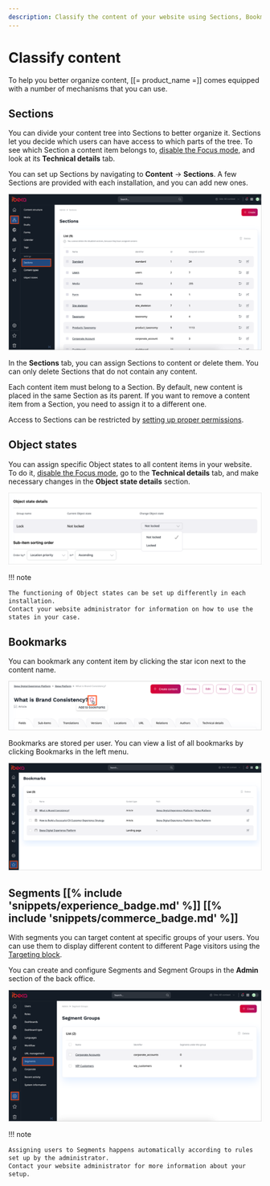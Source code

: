 ```yaml
---
description: Classify the content of your website using Sections, Bookmarks, or Segments.
---
```


# Classify content

To help you better organize content, [[= product_name =]] comes equipped with a number of mechanisms that you can use.

## Sections

You can divide your content tree into Sections to better organize it.
Sections let you decide which users can have access to which parts of the tree.
To see which Section a content item belongs to, [disable the Focus mode](../../getting_started/discover_ui.md#disable-focus-mode), and look at its **Technical details** tab.

You can set up Sections by navigating to **Content** -> **Sections**.
A few Sections are provided with each installation, and you can add new ones.

![List of Sections](img/sections.png "List of Sections")

In the **Sections** tab, you can assign Sections to content or delete them.
You can only delete Sections that do not contain any content.

Each content item must belong to a Section. By default, new content is placed in the same Section as its parent.
If you want to remove a content item from a Section, you need to assign it to a different one.

Access to Sections can be restricted by [setting up proper permissions](../../permission_management/work_with_permissions.md).

## Object states

You can assign specific Object states to all content items in your website.
To do it, [disable the Focus mode](../../getting_started/discover_ui.md#disable-focus-mode), go to the **Technical details** tab, and make necessary changes in the **Object state details** section.

![Object state details](img/object_state_details.png)

!!! note

    The functioning of Object states can be set up differently in each installation.
    Contact your website administrator for information on how to use the states in your case.

## Bookmarks

You can bookmark any content item by clicking the star icon next to the content name.

![Bookmark icon](img/bookmark_icon.png)

Bookmarks are stored per user. You can view a list of all bookmarks by clicking Bookmarks in the left menu.

![Bookmark screen](img/bookmarks.png)

## Segments [[% include 'snippets/experience_badge.md' %]] [[% include 'snippets/commerce_badge.md' %]]

With segments you can target content at specific groups of your users.
You can use them to display different content to different Page visitors using the [Targeting block](create_edit_pages.md#targeting-block).

You can create and configure Segments and Segment Groups in the **Admin** section of the back office.

![Segment groups](img/admin_panel_segment_groups.png "Segment groups")

!!! note

    Assigning users to Segments happens automatically according to rules set up by the administrator.
    Contact your website administrator for more information about your setup.
